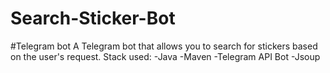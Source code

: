 # Search-Sticker-Bot
#Telegram bot A Telegram bot that allows you to search for stickers based on the user's request. Stack used: -Java -Maven -Telegram API Bot -Jsoup
